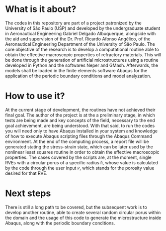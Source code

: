 # What is it about?
The codes in this repository are part of a project patronized by the University of São Paulo (USP) and developed by the undergraduate student in Aeronautical Engineering Gabriel Delgado Albuquerque, alongside with the aid and supervision of the Dr. Prof. Ricardo Afonso Angélico, of the Aeronautical Engineering Department of the University of São Paulo.
The core objective of the research is to develop a computational routine able to obtain the effective macroscopic properties of refractory materials. This will be done through the generation of artificial microstructures using a routine developed in Python and the softwares Neper and GMash. Afterwards, the models shall be loaded in the finite elements software Abaqus for the application of the periodic boundary conditions and model analyzation.

# How to use it?
At the current stage of development, the routines have not achieved their final goal. The author of the project is at the a preliminary stage, in which tests are being made and key concepts of the field, necessary to the end goal achievement, are being understood.
With that said, to run the codes you will need only to have Abaqus installed in your system and knowledge of how to execute Abaqus scripting files through the Abaqus Command environment. At the end of the computing process, a report file will be generated stating the stress-strain state, which can be later used by the nonlinear least squares routine in order to obtain the effective macroscopic properties.
The cases covered by the scripts are, at the moment, single RVEs with a circular porus of a specific radius `R`, whose value is calculated by the code through the user input `P`, which stands for the porosity value desired for that RVE.

# Next steps
There is still a long path to be covered, but the subsequent work is to develop another routine, able to create several random circular porus within the domain and the usage of this code to generate the microstructure inside Abaqus, along with the periodic boundary conditions.
